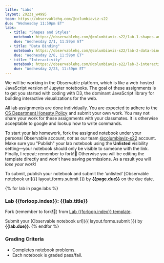 ```yaml
---
title: "Labs"
layout: 2023s_w4995
team: https://observablehq.com/@columbiaviz-s22
due: "Wednesday 11:59pm ET"
labs:
  - title: "Shapes and Styles"
    notebook: https://observablehq.com/@columbiaviz-s22/lab-1-shapes-and-styles
    due: "Wednesday 2/1, 11:59pm ET"
  - title: "Data Binding"
    notebook: https://observablehq.com/@columbiaviz-s22/lab-2-data-binding-scales-and-axes
    due: "Wednesday 2/8, 11:59pm ET"
  - title: "Interactivity"
    notebook: https://observablehq.com/@columbiaviz-s22/lab-3-interactivity
    due: "Wednesday 2/23, 11:59pm ET"
---
```


We will be working in the Observable platform, which is like a web-hosted JavaScript version of Jupyter notebooks. The goal of these assignments is to get you started with coding with D3, the dominant JavaScript library for building interactive visualizations for the web.

All lab assignments are done individually. You are expected to adhere to the [CS Department Honesty Policy](http://www.cs.columbia.edu/education/honesty) and submit your own work. You may not share your work for these assignments with your classmates. It is otherwise acceptable to google and lookup how to write commands.

To start your lab homework, fork the assigned notebook under your personal Observable account, *not* as our team [@columbiaviz-s22]({{page.team}}) account. Make sure you "Publish" your lab notebook using the **Unlisted** visibility setting—your notebook should only be visible to someone with the link. Finally, I repeat: remember to fork!🍴 Otherwise you will be editing the template directly and won't have saving permissions. As a result you will _lose your work!_

To submit, publish your notebook and submit the ‘unlisted’ [Observable notebook url]({{ layout.forms.submit }}) by **{{page.due}}** on the due date.

{% for lab in page.labs %}
### Lab {{forloop.index}}: {{lab.title}}
Fork (remember to fork!🍴) from [Lab {{forloop.index}} template]({{lab.notebook}}).

Submit your [Observable notebook url]({{ layout.forms.submit }}) by **{{lab.due}}**.
{% endfor %}

### Grading Criteria

- Completes notebook problems.
- Each notebook is graded pass/fail.
